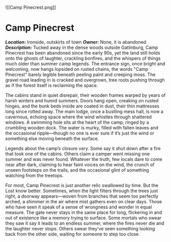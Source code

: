 ![[Camp Pinecrest.png]]
# Camp Pinecrest

***Location:*** Ironside, outskirts of town
***Owner:*** None, it is abandoned
***Description:***
Tucked away in the dense woods outside Gatlinburg, Camp Pinecrest has been abandoned since the early 90s, yet the land still holds onto the ghosts of laughter, crackling bonfires, and the whispers of things much older than summer camp legends. The entrance sign, once bright and welcoming, now hangs lopsided on rusted chains, the words "Camp Pinecrest" barely legible beneath peeling paint and creeping moss. The gravel road leading in is cracked and overgrown, tree roots pushing through as if the forest itself is reclaiming the space.

The cabins stand in quiet disrepair, their wooden frames warped by years of harsh winters and humid summers. Doors hang open, creaking on rusted hinges, and the bunk beds inside are coated in dust, their thin mattresses long since rotted away. The main lodge, once a bustling mess hall, is now a cavernous, echoing space where the wind whistles through shattered windows. A swimming hole sits at the heart of the camp, ringed by a crumbling wooden dock. The water is murky, filled with fallen leaves and the occasional ripple—though no one is ever sure if it’s just the wind or something else moving beneath the surface.

Legends about the camp’s closure vary. Some say it shut down after a fire that took one of the cabins. Others claim a camper went missing one summer and was never found. Whatever the truth, few locals dare to come near after dark, claiming to hear faint voices on the wind, the crunch of unseen footsteps on the trails, and the occasional glint of something watching from the treetops.

For most, Camp Pinecrest is just another relic swallowed by time. But the Lost know better. Sometimes, when the light filters through the trees just right, a doorway appears—woven from branches that seem too perfectly arched, a shimmer in the air where mist gathers even on clear days. Those who have seen it speak of a sense of wrongness and wonder in equal measure. The gate never stays in the same place for long, flickering in and out of existence like a memory trying to surface. Some mortals who swear they saw it say it leads to an endless summer, where the fires never die and the laughter never stops. Others swear they’ve seen something looking back from the other side, waiting for someone to step too close.